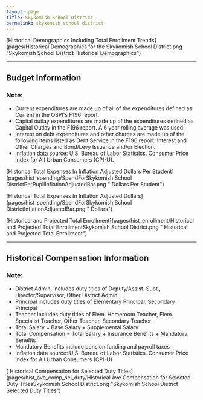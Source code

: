 ```yaml
---
layout: page
title: Skykomish School District
permalink: skykomish school district
---
```



[Historical Demographics Including Total Enrollment Trends](pages/Historical Demographics for the Skykomish School District.png "Skykomish School District Historical Demographics")

___

## Budget Information
### Note:
- Current expenditures are made up of all of the expenditures defined as Current in the OSPI's F196 report.
- Capital outlay expenditures are made up of the expenditures defined as Capital Outlay in the F196 report. A 6 year rolling average was used.
- Interest on debt expenditures and other charges are made up of the following items listed as Debt Service in the F196 report: Interest and Other Charges and Bond/Levy Issuance and/or Election.
- Inflation data source: U.S. Bureau of Labor Statistics. Consumer Price Index for All Urban Consumers (CPI-U).

[Historical Total Expenses In Inflation Adjusted Dollars Per Student](pages/hist_spending/SpendForSkykomish School DistrictPerPupilInflationAdjustedBar.png " Dollars Per Student")

[Historical Total Expenses In Inflation Adjusted Dollars](pages/hist_spending/SpendForSkykomish School DistrictInflationAdjustedBar.png " Dollars")

[Historical and Projected Total Enrollment](pages/hist_enrollment/Historical and Projected Total EnrollmentSkykomish School District.png " Historical and Projected Total Enrollment")


___

## Historical Compensation Information
### Note:
- District Admin. includes duty titles of Deputy/Assist. Supt., Director/Supervisor, Other District Admin.
- Principal includes duty titles of Elementary Principal, Secondary Principal
- Teacher includes duty titles of Elem. Homeroom Teacher, Elem. Specialist Teacher, Other Teacher, Secondary Teacher
- Total Salary = Base Salary + Supplemental Salary
- Total Compensation = Total Salary + Insurance Benefits + Mandatory Benefits
- Mandatory Benefits include pension funding and payroll taxes
- Inflation data source: U.S. Bureau of Labor Statistics. Consumer Price Index for All Urban Consumers (CPI-U)

[ Historical Compensation for Selected Duty Titles](pages/hist_ave_comp_sel_duty/Historical Ave Compensation for Selected Duty TitlesSkykomish School District.png "Skykomish School District Selected Duty Titles")

